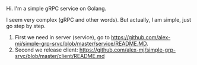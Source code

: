 Hi.
I'm a simple gRPC service on Golang.

I seem very complex (gRPC and other words).
But actually, I am simple, just go step by step.
1) First we need in server (service), go to https://github.com/alex-mj/simple-grp-srvc/blob/master/service/README.MD.
2) Second we release client: https://github.com/alex-mj/simple-grp-srvc/blob/master/client/README.md

